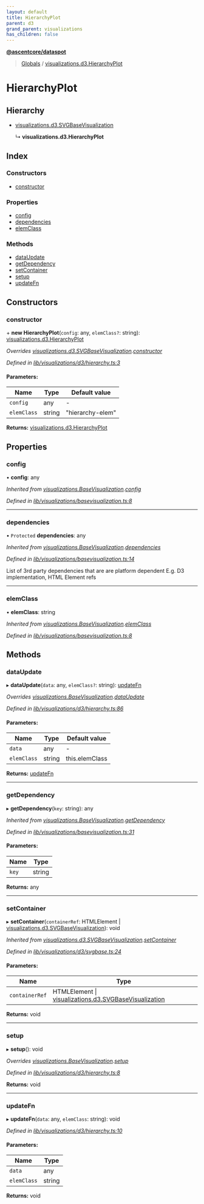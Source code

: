 ```yaml
---
layout: default
title: HierarchyPlot
parent: d3
grand_parent: visualizations
has_children: false
---
```


**[@ascentcore/dataspot](../README.md)**

> [Globals](../globals.md) / [visualizations.d3.HierarchyPlot](visualizations_d3_hierarchyplot)

# HierarchyPlot

## Hierarchy

* [visualizations.d3.SVGBaseVisualization](visualizations_d3_svgbasevisualization)

  ↳ **visualizations.d3.HierarchyPlot**

## Index

### Constructors

* [constructor](visualizations_d3_hierarchyplot#constructor)

### Properties

* [config](visualizations_d3_hierarchyplot#config)
* [dependencies](visualizations_d3_hierarchyplot#dependencies)
* [elemClass](visualizations_d3_hierarchyplot#elemclass)

### Methods

* [dataUpdate](visualizations_d3_hierarchyplot#dataupdate)
* [getDependency](visualizations_d3_hierarchyplot#getdependency)
* [setContainer](visualizations_d3_hierarchyplot#setcontainer)
* [setup](visualizations_d3_hierarchyplot#setup)
* [updateFn](visualizations_d3_hierarchyplot#updatefn)

## Constructors

### constructor

\+ **new HierarchyPlot**(`config`: any, `elemClass?`: string): [visualizations.d3.HierarchyPlot](visualizations_d3_hierarchyplot)

*Overrides [visualizations.d3.SVGBaseVisualization](visualizations_d3_svgbasevisualization).[constructor](visualizations_d3_svgbasevisualization#constructor)*

*Defined in [lib/visualizations/d3/hierarchy.ts:3](https://github.com/ascentcore/dataspot/blob/aa42404/lib/visualizations/d3/hierarchy.ts#L3)*

#### Parameters:

Name | Type | Default value |
------ | ------ | ------ |
`config` | any | - |
`elemClass` | string | "hierarchy-elem" |

**Returns:** [visualizations.d3.HierarchyPlot](visualizations_d3_hierarchyplot)

## Properties

### config

•  **config**: any

*Inherited from [visualizations.BaseVisualization](visualizations_basevisualization).[config](visualizations_basevisualization#config)*

*Defined in [lib/visualizations/basevisualization.ts:8](https://github.com/ascentcore/dataspot/blob/aa42404/lib/visualizations/basevisualization.ts#L8)*

___

### dependencies

• `Protected` **dependencies**: any

*Inherited from [visualizations.BaseVisualization](visualizations_basevisualization).[dependencies](visualizations_basevisualization#dependencies)*

*Defined in [lib/visualizations/basevisualization.ts:14](https://github.com/ascentcore/dataspot/blob/aa42404/lib/visualizations/basevisualization.ts#L14)*

List of 3rd party dependencies that are are platform dependent
E.g. D3 implementation, HTML Element refs

___

### elemClass

•  **elemClass**: string

*Inherited from [visualizations.BaseVisualization](visualizations_basevisualization).[elemClass](visualizations_basevisualization#elemclass)*

*Defined in [lib/visualizations/basevisualization.ts:8](https://github.com/ascentcore/dataspot/blob/aa42404/lib/visualizations/basevisualization.ts#L8)*

## Methods

### dataUpdate

▸ **dataUpdate**(`data`: any, `elemClass?`: string): [updateFn](visualizations_d3_hierarchyplot#updatefn)

*Overrides [visualizations.BaseVisualization](visualizations_basevisualization).[dataUpdate](visualizations_basevisualization#dataupdate)*

*Defined in [lib/visualizations/d3/hierarchy.ts:86](https://github.com/ascentcore/dataspot/blob/aa42404/lib/visualizations/d3/hierarchy.ts#L86)*

#### Parameters:

Name | Type | Default value |
------ | ------ | ------ |
`data` | any | - |
`elemClass` | string | this.elemClass |

**Returns:** [updateFn](visualizations_d3_hierarchyplot#updatefn)

___

### getDependency

▸ **getDependency**(`key`: string): any

*Inherited from [visualizations.BaseVisualization](visualizations_basevisualization).[getDependency](visualizations_basevisualization#getdependency)*

*Defined in [lib/visualizations/basevisualization.ts:31](https://github.com/ascentcore/dataspot/blob/aa42404/lib/visualizations/basevisualization.ts#L31)*

#### Parameters:

Name | Type |
------ | ------ |
`key` | string |

**Returns:** any

___

### setContainer

▸ **setContainer**(`containerRef`: HTMLElement \| [visualizations.d3.SVGBaseVisualization](visualizations_d3_svgbasevisualization)): void

*Inherited from [visualizations.d3.SVGBaseVisualization](visualizations_d3_svgbasevisualization).[setContainer](visualizations_d3_svgbasevisualization#setcontainer)*

*Defined in [lib/visualizations/d3/svgbase.ts:24](https://github.com/ascentcore/dataspot/blob/aa42404/lib/visualizations/d3/svgbase.ts#L24)*

#### Parameters:

Name | Type |
------ | ------ |
`containerRef` | HTMLElement \| [visualizations.d3.SVGBaseVisualization](visualizations_d3_svgbasevisualization) |

**Returns:** void

___

### setup

▸ **setup**(): void

*Overrides [visualizations.BaseVisualization](visualizations_basevisualization).[setup](visualizations_basevisualization#setup)*

*Defined in [lib/visualizations/d3/hierarchy.ts:8](https://github.com/ascentcore/dataspot/blob/aa42404/lib/visualizations/d3/hierarchy.ts#L8)*

**Returns:** void

___

### updateFn

▸ **updateFn**(`data`: any, `elemClass`: string): void

*Defined in [lib/visualizations/d3/hierarchy.ts:10](https://github.com/ascentcore/dataspot/blob/aa42404/lib/visualizations/d3/hierarchy.ts#L10)*

#### Parameters:

Name | Type |
------ | ------ |
`data` | any |
`elemClass` | string |

**Returns:** void
